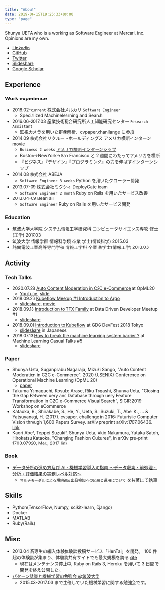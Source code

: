 ```yaml
---
title: "About"
date: 2019-06-15T19:25:33+09:00
type: "page"
---
```


Shunya UETA who is a working as Software Engineer at Mercari, inc. Opinions are my own.


- [Linkedin](https://www.linkedin.com/in/hurutoriya)
- [GitHub](https://github.com/hurutoriya)
- [Twitter](https://twitter.com/hurutoriya)
- [Slideshare](http://www.slideshare.net/shunyaueta)
- [Google Scholar](https://scholar.google.com.au/citations?hl=en&user=ghbIA8gAAAAJ)

## Experience

### Work experience

- 2018.02-`current` 株式会社メルカリ `Software Engineer`
  - Specialized Machinelearning and Search
- 2016.06-2017.03 産業技術総合研究所人工知能研究センター `Research Assistant`
  - 監視カメラを用いた群衆解析、cvpaper.chanllange に参加
- 2014.09 株式会社リクルートホールディングス アメリカ横断インターン [movie](https://www.youtube.com/watch?v=r_r-Ww2Wuak)
  - `Business 2 weeks` [アメリカ横断インターンシップ](http://recruit-jinji.jp/growthhackinus2014/report/)
  - Boston→NewYork→San Francisco と 2 週間にわたってアメリカを横断
  - 『ビジネス』『デザイン』『プログラミング』の力を伸ばすインターンシップ
- 2014.08 株式会社 ABEJA
  - `Software Engineer 3 weeks` Python を用いたクローラー開発
- 2013.07-09 株式会社ミクシィ DeployGate team
  - `Software Engineer 2 month` Ruby on Rails を用いたサービス改善
- 2013.04-09 BearTail
  - `Software Engineer` Ruby on Rails を用いたサービス開発

### Education

- 筑波大学大学院 システム情報工学研究科 コンピュータサイエンス専攻 修士(工学) 2017.03
- 筑波大学 情報学群 情報科学類 卒業 学士(情報科学) 2015.03
- 詫間電波工業高等専門学校 情報工学科 卒業 準学士(情報工学) 2013.03

## Activity

### Tech Talks

- 2020.07.28 [Auto Content Moderation in C2C e-Commerce](https://www.usenix.org/conference/opml20/presentation/ueta) at OpML20
  - [YouTube](https://www.youtube.com/watch?v=_rvEcH_zyt4), [slide](https://www.slideshare.net/shunyaueta/auto-content-moderation-in-c2c-ecommerce)
- 2018.09.26 [Kubeflow Meetup #1 Introduction to Argo](https://crash.academy/video/343/1671)
  - [slideshare](https://www.slideshare.net/shunyaueta/introduction-to-argo-116672516), [movie](https://crash.academy/video/343/1671)
- 2018.09.18 [Introduction to TFX Family](https://d3m.connpass.com/event/98934/) at Data Driven Developer Meetup #1
  - [slideshare](https://www.slideshare.net/shunyaueta/introduction-to-tfx-tfdvtfttfma)
- 2018.09.01 [Introduction to Kubeflow](https://tokyo2018.gdgjapan.org/ml) at GDG DevFest 2018 Tokyo
  - [slideshare](https://www.slideshare.net/shunyaueta/kubeflow-devfest18) in Japanese.
- 2018.07.13 [How to break the machine learning system barrier ?](https://mlct.connpass.com/event/88797/) at Machine Learning Casual Talks #5
  - [slideshare](https://www.slideshare.net/shunyaueta/how-to-break-the-machine-learning-system-barrier)

### Paper

- Shunya Ueta, Suganprabu Nagaraja, Mizuki Sango, "Auto Content Moderation in C2C e-Commerce". 2020 {USENIX} Conference on Operational Machine Learning (OpML 20)
  - [paper](https://www.usenix.org/conference/opml20/presentation/ueta)
- Takuma Yamaguchi, Kosuke Arase, Riku Togashi, Shunya Ueta, "Closing the Gap Between uery and Database through uery Feature Transformation in C2C e-Commerce Visual Search", SIGIR 2019 Workshop on eCommerce
- Kataoka, H., Shirakabe, S., He, Y., Ueta, S., Suzuki, T., Abe, K., ... & Yatsuyanagi, H. (2017). cvpaper. challenge in 2016: Futuristic Computer Vision through 1,600 Papers Survey. arXiv preprint arXiv:1707.06436. [link](https://arxiv.org/abs/1707.06436)
- Kaori Abe*, Teppei Suzuki*, Shunya Ueta, Akio Nakamura, Yutaka Satoh, Hirokatsu Kataoka, "Changing Fashion Cultures", in arXiv pre-print 1703.07920, Mar., 2017 [link](https://arxiv.org/abs/1703.07920)

### Book

- [データ分析の進め方及び AI・機械学習導入の指南 ～データ収集・前処理・分析・評価結果の実務レベル対応～](https://johokiko.co.jp/publishing/BC200701.php)
  - `マルチモーダルによる規約違反出品検知への応用と運用について` を共著にて執筆

## Skills

- Python(TensorFlow, Numpy, scikit-learn, Django)
- Docker
- MATLAB
- Ruby(Rails)
## Misc

- 2013.04 高専生の編入体験体験談投稿サービス「HenTai」を開発。 100 件超の体験談が集まり、体験談共有サイトでも最大規模を誇る [site](http://kosen.herokuapp.com/)
  - 現在はメンテナンス停止中, Ruby on Rails 3, Heroku を用いて 3 日間で開発を終え公開した。
- [パターン認識と機械学習の勉強会 @筑波大学](http://prml-seminar.github.io/)
  - 2015.03-2017.03 まで主催していた機械学習に関する勉強会です。
